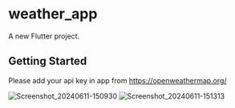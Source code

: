 # weather_app

A new Flutter project.

## Getting Started

Please add your api key in app from https://openweathermap.org/

![Screenshot_20240611-150930](https://github.com/RahulYadav23/weather-app/assets/41335779/492fb1de-f286-4f33-a6ca-3b0089a8e76f)
![Screenshot_20240611-151313](https://github.com/RahulYadav23/weather-app/assets/41335779/8ce544c6-7b14-4e65-83e3-04f4c0c37e2d)
